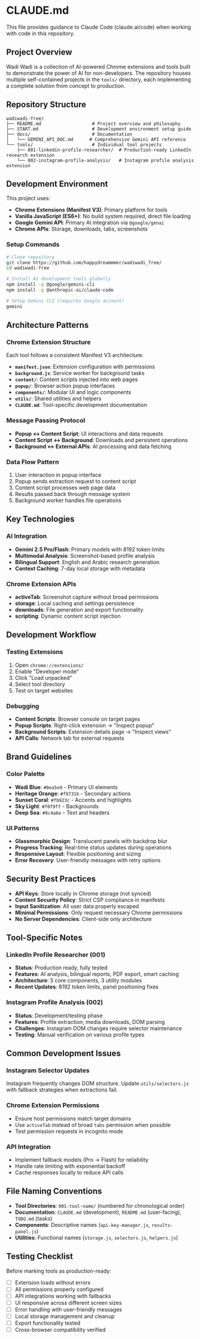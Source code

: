 # CLAUDE.md

This file provides guidance to Claude Code (claude.ai/code) when working with code in this repository.

## Project Overview

Wadi Wadi is a collection of AI-powered Chrome extensions and tools built to demonstrate the power of AI for non-developers. The repository houses multiple self-contained projects in the `tools/` directory, each implementing a complete solution from concept to production.

## Repository Structure

```
wadiwadi-free/
├── README.md                   # Project overview and philosophy
├── START.md                    # Development environment setup guide
├── docs/                       # Documentation
│   └── GEMINI_API_DOC.md      # Comprehensive Gemini API reference
└── tools/                      # Individual tool projects
    ├── 001-linkedin-profile-researcher/  # Production-ready LinkedIn research extension
    └── 002-instagram-profile-analysis/   # Instagram profile analysis extension
```

## Development Environment

This project uses:
- **Chrome Extensions (Manifest V3)**: Primary platform for tools
- **Vanilla JavaScript (ES6+)**: No build system required, direct file loading
- **Google Gemini API**: Primary AI integration via `@google/genai`
- **Chrome APIs**: Storage, downloads, tabs, screenshots

### Setup Commands
```bash
# Clone repository
git clone https://github.com/happydreammmer/wadiwadi_free/
cd wadiwadi-free

# Install AI development tools globally
npm install -g @google/gemini-cli
npm install -g @anthropic-ai/claude-code

# Setup Gemini CLI (requires Google account)
gemini
```

## Architecture Patterns

### Chrome Extension Structure
Each tool follows a consistent Manifest V3 architecture:

- **`manifest.json`**: Extension configuration with permissions
- **`background.js`**: Service worker for background tasks
- **`content/`**: Content scripts injected into web pages
- **`popup/`**: Browser action popup interfaces
- **`components/`**: Modular UI and logic components
- **`utils/`**: Shared utilities and helpers
- **`CLAUDE.md`**: Tool-specific development documentation

### Message Passing Protocol
- **Popup ↔ Content Script**: UI interactions and data requests
- **Content Script ↔ Background**: Downloads and persistent operations
- **Background ↔ External APIs**: AI processing and data fetching

### Data Flow Pattern
1. User interaction in popup interface
2. Popup sends extraction request to content script
3. Content script processes web page data
4. Results passed back through message system
5. Background worker handles file operations

## Key Technologies

### AI Integration
- **Gemini 2.5 Pro/Flash**: Primary models with 8192 token limits
- **Multimodal Analysis**: Screenshot-based profile analysis
- **Bilingual Support**: English and Arabic research generation
- **Context Caching**: 7-day local storage with metadata

### Chrome Extension APIs
- **activeTab**: Screenshot capture without broad permissions
- **storage**: Local caching and settings persistence
- **downloads**: File generation and export functionality
- **scripting**: Dynamic content script injection

## Development Workflow

### Testing Extensions
1. Open `chrome://extensions/`
2. Enable "Developer mode"
3. Click "Load unpacked"
4. Select tool directory
5. Test on target websites

### Debugging
- **Content Scripts**: Browser console on target pages
- **Popup Scripts**: Right-click extension → "Inspect popup"
- **Background Scripts**: Extension details page → "Inspect views"
- **API Calls**: Network tab for external requests

## Brand Guidelines

### Color Palette
- **Wadi Blue**: `#0ea5e9` - Primary UI elements
- **Heritage Orange**: `#f97316` - Secondary actions
- **Sunset Coral**: `#fb923c` - Accents and highlights
- **Sky Light**: `#f0f9ff` - Backgrounds
- **Deep Sea**: `#0c4a6e` - Text and headers

### UI Patterns
- **Glassmorphic Design**: Translucent panels with backdrop blur
- **Progress Tracking**: Real-time status updates during operations
- **Responsive Layout**: Flexible positioning and sizing
- **Error Recovery**: User-friendly messages with retry options

## Security Best Practices

- **API Keys**: Store locally in Chrome storage (not synced)
- **Content Security Policy**: Strict CSP compliance in manifests
- **Input Sanitization**: All user data properly escaped
- **Minimal Permissions**: Only request necessary Chrome permissions
- **No Server Dependencies**: Client-side only architecture

## Tool-Specific Notes

### LinkedIn Profile Researcher (001)
- **Status**: Production ready, fully tested
- **Features**: AI analysis, bilingual reports, PDF export, smart caching
- **Architecture**: 5 core components, 3 utility modules
- **Recent Updates**: 8192 token limits, panel positioning fixes

### Instagram Profile Analysis (002)
- **Status**: Development/testing phase
- **Features**: Profile extraction, media downloads, DOM parsing
- **Challenges**: Instagram DOM changes require selector maintenance
- **Testing**: Manual verification on various profile types

## Common Development Issues

### Instagram Selector Updates
Instagram frequently changes DOM structure. Update `utils/selectors.js` with fallback strategies when extractions fail.

### Chrome Extension Permissions
- Ensure host permissions match target domains
- Use `activeTab` instead of broad `tabs` permission when possible
- Test permission requests in incognito mode

### API Integration
- Implement fallback models (Pro → Flash) for reliability
- Handle rate limiting with exponential backoff
- Cache responses locally to reduce API calls

## File Naming Conventions

- **Tool Directories**: `001-tool-name/` (numbered for chronological order)
- **Documentation**: `CLAUDE.md` (development), `README.md` (user-facing), `TODO.md` (tasks)
- **Components**: Descriptive names (`api-key-manager.js`, `results-panel.js`)
- **Utilities**: Functional names (`storage.js`, `selectors.js`, `helpers.js`)

## Testing Checklist

Before marking tools as production-ready:
- [ ] Extension loads without errors
- [ ] All permissions properly configured
- [ ] API integrations working with fallbacks
- [ ] UI responsive across different screen sizes
- [ ] Error handling with user-friendly messages
- [ ] Local storage management and cleanup
- [ ] Export functionality tested
- [ ] Cross-browser compatibility verified